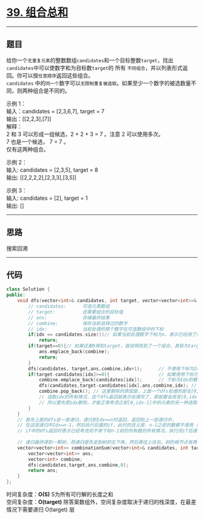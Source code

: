 # [39. 组合总和](https://leetcode.cn/problems/combination-sum/)

---

## 题目

给你一个`无重复元素`的整数数组`candidates`和一个目标整数`target`，找出`candidates`中可以使数字和为目标数`target`的 所有 `不同组合`，并以列表形式返回。你可以按`任意顺序`返回这些组合。  
`candidates` 中的`同一个`数字可以`无限制重复被选取`。如果至少一个数字的被选数量不同，则两种组合是不同的。

示例 1：  
输入：candidates = [2,3,6,7], target = 7  
输出：[[2,2,3],[7]\]  
解释：  
2 和 3 可以形成一组候选，2 + 2 + 3 = 7 。注意 2 可以使用多次。  
7 也是一个候选， 7 = 7 。  
仅有这两种组合。  

示例 2：  
输入: candidates = [2,3,5], target = 8  
输出: [[2,2,2,2],[2,3,3],[3,5]\]  

示例 3：  
输入: candidates = [2], target = 1  
输出: []  

---

## 思路

搜索回溯

---

## 代码

```C++
class Solution {
public:
    void dfs(vector<int>& candidates, int target, vector<vector<int>>& ans, vector<int>& combine, int idx){
        // candidates:      可选元素数组
        // target:          还需要组合的目标值
        // ans:             存储最终结果
        // combine:         保存当前选择过的数字
        // idx:             当前处理的那个数字在可选数组中的下标
        if(idx == candidates.size())// 如果当前处理数字下标为n，表示已经用了所有可选的数字
            return;
        if(target==0){// 如果还差0得到target，就说明找到了一个组合，其和为target，将这个组合加入结果
            ans.emplace_back(combine);
            return;
        }
        dfs(candidates, target,ans,combine,idx+1);      // 不使用下标为Idx的元素
        if(target-candidates[idx]>=0){                  // 如果使用下标为Idx的元素能更接近target，就使用
            combine.emplace_back(candidates[idx]);      // 下标为Idx的数字加入combine表示使用
            dfs(candidates,target-candidates[idx],ans,combine,idx); // 使用Idx后，目标target减小，但是数字可以重复使用，因此递归还是使用Idx
            combine.pop_back(); // 这里删除的原因是，上面一个dfs处理的是在[0,idx-1]中的元素固定的一种选取状态下，
            // 选取idx的所有情况，这个dfs返回就表示处理完了，那就要去改变[0,idx-1]中的元素的选取状态了，
            // 所以要先把idx删除，才能正常考虑之前[0,idx-1]中的元素的另一种选取状态
        }
    }
    // 首先上面的dfs会一直递归，递归到Idx==n时返回，返回到上一层递归中，
    // 在这层递归中Idx=n-1，然后执行后面的if，此时的含义是，n-1之前的数都不使用（因为if前面的那个递归），此时下标n-1的数字如果可以用，那么就用，然后if中的dfs的含义还是n-1之前的数都不使用。
    // if中的dfs返回时表示已经考虑完不用下标n-1前的所有数的所有情况。执行完if后递归返回到上一层，此时Idx=n-2，含义就是n-2之前的数都不使用，后面的过程以此类推。
    
    // 递归最终得到一颗树，而递归是先走到树的左下角，然后再往上往右。树的根节点有两个分支，左分支表示不使用idx为0的数，右分支为使用idx为0的数。
    vector<vector<int>> combinationSum(vector<int>& candidates, int target) {
        vector<vector<int>> ans;
        vector<int> combine;
        dfs(candidates,target,ans,combine,0);
        return ans;
    }
};
```

时间复杂度：**O(S)** S为所有可行解的长度之和  
空间复杂度：**O(target)** 除答案数组外，空间复杂度取决于递归的栈深度，在最差情况下需要递归 O(target) 层
